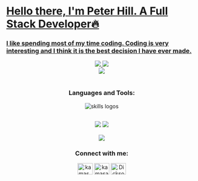
<a href="#">
<h1 align="left">Hello there, I'm Peter Hill. A Full Stack Developer🔥</h1>
<h3 align="left">I like spending most of my time coding. Coding is very interesting and I think it is the best decision I have ever made.</h3>

<div align="center">
 <img src="https://github-readme-stats.vercel.app/api?username=shinyhawk&show_icons=true&theme=tokyonight&hide_border=true"/>
 <img src="https://github-readme-stats.vercel.app/api/top-langs/?username=shinyhawk&layout=compact&langs_count=10&theme=tokyonight&hide_border=true&count-private=true"/>
 </div>
  
<div align="center">
<img src="https://github-profile-summary-cards.vercel.app/api/cards/profile-details?username=shinyhawk&theme=tokyonight"/>
 </div>
 

</a> 
<br>
<h3 align="center">Languages and Tools:</h3>
<p align="center">
  <img src="https://skillicons.dev/icons?i=git,github,redux,html,css,sass,js,react,nextjs,node,express,mongo,mysql,vscode,androidstudio,c,java,laravel,php,django,go" alt="skills logos" />
  </p>
<br>

<div align="center">
<img src="http://github-readme-streak-stats.herokuapp.com?user=shinyhawk&theme=tokyonight&hide_border=true"/>
<img src="https://github-profile-summary-cards.vercel.app/api/cards/most-commit-language?username=shinyhawk&theme=tokyonight"/>
</div>
     
<br>

<div align="center">
<img src="https://github.com/shinyhawk/shinyhawk/blob/output/github-contribution-grid-snake-dark.svg"/>
 </div>



<h3 align="center">Connect with me:</h3>
<p align="center">
<a href="https://twitter.com/kamas_dev" target="blank"><img align="center" src="https://raw.githubusercontent.com/rahuldkjain/github-profile-readme-generator/master/src/images/icons/Social/twitter.svg" alt="kamas_dev" height="30" width="40" /></a>
<a href="https://linkedin.com/in/kamasahdickson" target="blank"><img align="center" src="https://raw.githubusercontent.com/rahuldkjain/github-profile-readme-generator/master/src/images/icons/Social/linked-in-alt.svg" alt="kamasahdickson" height="30" width="40" /></a>
<a href="https://discord.gg/Dickson#8757" target="blank"><img align="center" src="https://raw.githubusercontent.com/rahuldkjain/github-profile-readme-generator/master/src/images/icons/Social/discord.svg" alt="Dickson#8757" height="30" width="40" /></a>
</p>









